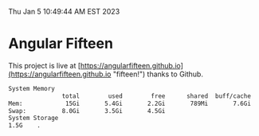 Thu Jan  5 10:49:44 AM EST 2023

# Angular Fifteen


This project is live at [https://angularfifteen.github.io](https://angularfifteen.github.io "fifteen!") thanks to Github.

```bash
System Memory
               total        used        free      shared  buff/cache   available
Mem:            15Gi       5.4Gi       2.2Gi       789Mi       7.6Gi       8.8Gi
Swap:          8.0Gi       3.5Gi       4.5Gi
System Storage
1.5G	.

